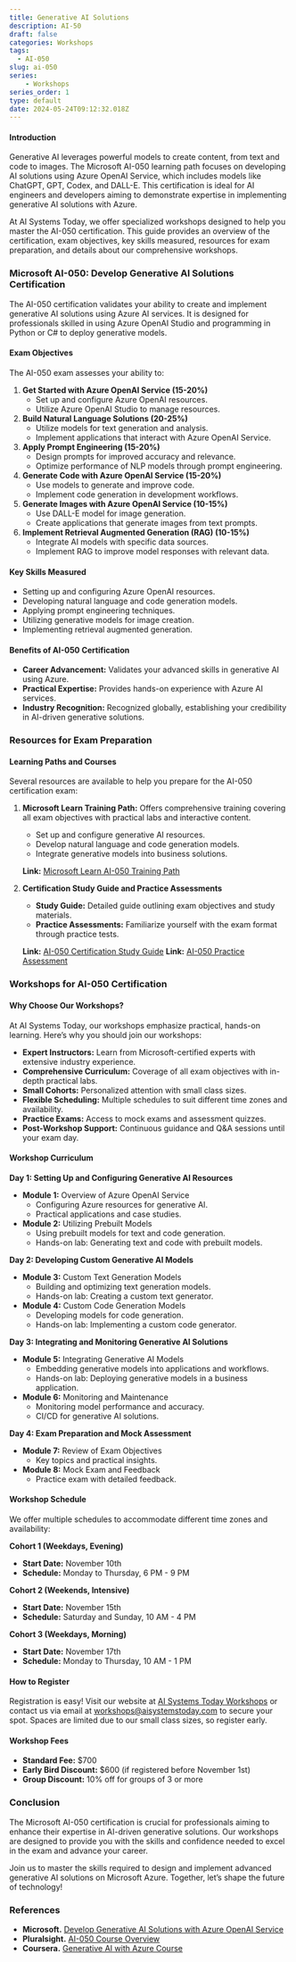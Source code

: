 ```yaml
---
title: Generative AI Solutions
description: AI-50
draft: false
categories: Workshops
tags: 
  - AI-050
slug: ai-050
series:
    - Workshops
series_order: 1
type: default
date: 2024-05-24T09:12:32.018Z
---
```

#### Introduction

Generative AI leverages powerful models to create content, from text and code to images. The Microsoft AI-050 learning path focuses on developing AI solutions using Azure OpenAI Service, which includes models like ChatGPT, GPT, Codex, and DALL-E. This certification is ideal for AI engineers and developers aiming to demonstrate expertise in implementing generative AI solutions with Azure.

At AI Systems Today, we offer specialized workshops designed to help you master the AI-050 certification. This guide provides an overview of the certification, exam objectives, key skills measured, resources for exam preparation, and details about our comprehensive workshops.

### Microsoft AI-050: Develop Generative AI Solutions Certification

The AI-050 certification validates your ability to create and implement generative AI solutions using Azure AI services. It is designed for professionals skilled in using Azure OpenAI Studio and programming in Python or C# to deploy generative models.

#### Exam Objectives

The AI-050 exam assesses your ability to:

1. **Get Started with Azure OpenAI Service (15-20%)**
   * Set up and configure Azure OpenAI resources.
   * Utilize Azure OpenAI Studio to manage resources.
2. **Build Natural Language Solutions (20-25%)**
   * Utilize models for text generation and analysis.
   * Implement applications that interact with Azure OpenAI Service.
3. **Apply Prompt Engineering (15-20%)**
   * Design prompts for improved accuracy and relevance.
   * Optimize performance of NLP models through prompt engineering.
4. **Generate Code with Azure OpenAI Service (15-20%)**
   * Use models to generate and improve code.
   * Implement code generation in development workflows.
5. **Generate Images with Azure OpenAI Service (10-15%)**
   * Use DALL-E model for image generation.
   * Create applications that generate images from text prompts.
6. **Implement Retrieval Augmented Generation (RAG) (10-15%)**
   * Integrate AI models with specific data sources.
   * Implement RAG to improve model responses with relevant data.

#### Key Skills Measured

* Setting up and configuring Azure OpenAI resources.
* Developing natural language and code generation models.
* Applying prompt engineering techniques.
* Utilizing generative models for image creation.
* Implementing retrieval augmented generation.

#### Benefits of AI-050 Certification

* **Career Advancement:** Validates your advanced skills in generative AI using Azure.
* **Practical Expertise:** Provides hands-on experience with Azure AI services.
* **Industry Recognition:** Recognized globally, establishing your credibility in AI-driven generative solutions.

### Resources for Exam Preparation

#### Learning Paths and Courses

Several resources are available to help you prepare for the AI-050 certification exam:

1. **Microsoft Learn Training Path:** Offers comprehensive training covering all exam objectives with practical labs and interactive content.

   * Set up and configure generative AI resources.
   * Develop natural language and code generation models.
   * Integrate generative models into business solutions.

   **Link:** [Microsoft Learn AI-050 Training Path](https://learn.microsoft.com/en-us/training/paths/develop-ai-solutions-azure-openai/)
2. **Certification Study Guide and Practice Assessments**

   * **Study Guide:** Detailed guide outlining exam objectives and study materials.
   * **Practice Assessments:** Familiarize yourself with the exam format through practice tests.

   **Link:** [AI-050 Certification Study Guide](https://learn.microsoft.com/en-us/training/paths/develop-ai-solutions-azure-openai/)
   **Link:** [AI-050 Practice Assessment](https://learn.microsoft.com/en-us/training/paths/develop-ai-solutions-azure-openai/)

### Workshops for AI-050 Certification

#### Why Choose Our Workshops?

At AI Systems Today, our workshops emphasize practical, hands-on learning. Here’s why you should join our workshops:

* **Expert Instructors:** Learn from Microsoft-certified experts with extensive industry experience.
* **Comprehensive Curriculum:** Coverage of all exam objectives with in-depth practical labs.
* **Small Cohorts:** Personalized attention with small class sizes.
* **Flexible Scheduling:** Multiple schedules to suit different time zones and availability.
* **Practice Exams:** Access to mock exams and assessment quizzes.
* **Post-Workshop Support:** Continuous guidance and Q&A sessions until your exam day.

#### Workshop Curriculum

**Day 1: Setting Up and Configuring Generative AI Resources**

* **Module 1:** Overview of Azure OpenAI Service
  * Configuring Azure resources for generative AI.
  * Practical applications and case studies.
* **Module 2:** Utilizing Prebuilt Models
  * Using prebuilt models for text and code generation.
  * Hands-on lab: Generating text and code with prebuilt models.

**Day 2: Developing Custom Generative AI Models**

* **Module 3:** Custom Text Generation Models
  * Building and optimizing text generation models.
  * Hands-on lab: Creating a custom text generator.
* **Module 4:** Custom Code Generation Models
  * Developing models for code generation.
  * Hands-on lab: Implementing a custom code generator.

**Day 3: Integrating and Monitoring Generative AI Solutions**

* **Module 5:** Integrating Generative AI Models
  * Embedding generative models into applications and workflows.
  * Hands-on lab: Deploying generative models in a business application.
* **Module 6:** Monitoring and Maintenance
  * Monitoring model performance and accuracy.
  * CI/CD for generative AI solutions.

**Day 4: Exam Preparation and Mock Assessment**

* **Module 7:** Review of Exam Objectives
  * Key topics and practical insights.
* **Module 8:** Mock Exam and Feedback
  * Practice exam with detailed feedback.

#### Workshop Schedule

We offer multiple schedules to accommodate different time zones and availability:

**Cohort 1 (Weekdays, Evening)**

* **Start Date:** November 10th
* **Schedule:** Monday to Thursday, 6 PM - 9 PM

**Cohort 2 (Weekends, Intensive)**

* **Start Date:** November 15th
* **Schedule:** Saturday and Sunday, 10 AM - 4 PM

**Cohort 3 (Weekdays, Morning)**

* **Start Date:** November 17th
* **Schedule:** Monday to Thursday, 10 AM - 1 PM

#### How to Register

Registration is easy! Visit our website at [AI Systems Today Workshops]() or contact us via email at [workshops@aisystemstoday.com]() to secure your spot. Spaces are limited due to our small class sizes, so register early.

#### Workshop Fees

* **Standard Fee:** $700
* **Early Bird Discount:** $600 (if registered before November 1st)
* **Group Discount:** 10% off for groups of 3 or more

### Conclusion

The Microsoft AI-050 certification is crucial for professionals aiming to enhance their expertise in AI-driven generative solutions. Our workshops are designed to provide you with the skills and confidence needed to excel in the exam and advance your career.

Join us to master the skills required to design and implement advanced generative AI solutions on Microsoft Azure. Together, let’s shape the future of technology!

### References

* **Microsoft.** [Develop Generative AI Solutions with Azure OpenAI Service](https://learn.microsoft.com/en-us/training/paths/develop-ai-solutions-azure-openai/)
* **Pluralsight.** [AI-050 Course Overview]()
* **Coursera.** [Generative AI with Azure Course](https://www.coursera.org/learn/generative-ai-azure)
